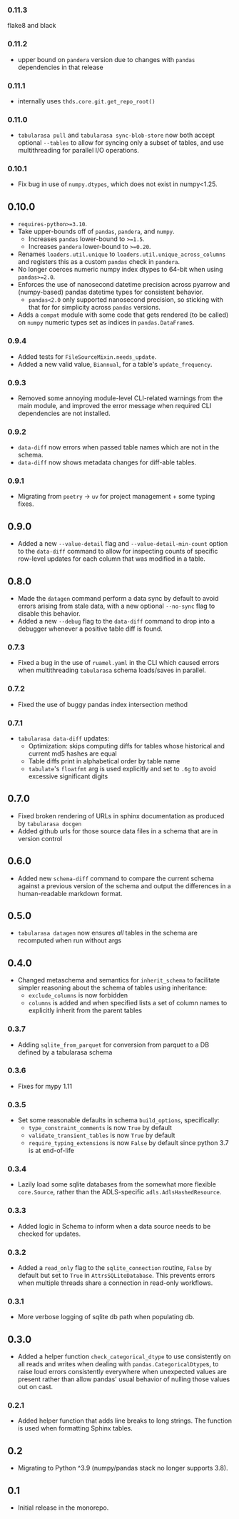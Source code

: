 ### 0.11.3

flake8 and black

### 0.11.2

- upper bound on `pandera` version due to changes with `pandas` dependencies in that release

### 0.11.1

- internally uses `thds.core.git.get_repo_root()`

### 0.11.0

- `tabularasa pull` and `tabularasa sync-blob-store` now both accept optional `--tables` to allow for
  syncing only a subset of tables, and use multithreading for parallel I/O operations.

### 0.10.1

- Fix bug in use of `numpy.dtypes`, which does not exist in numpy\<1.25.

## 0.10.0

- `requires-python>=3.10`.
- Take upper-bounds off of `pandas`, `pandera`, and `numpy`.
  - Increases `pandas` lower-bound to `>=1.5`.
  - Increases `pandera` lower-bound to `>=0.20`.
- Renames `loaders.util.unique` to `loaders.util.unique_across_columns` and registers this as a custom
  `pandas` check in `pandera`.
- No longer coerces numeric numpy index dtypes to 64-bit when using `pandas>=2.0`.
- Enforces the use of nanosecond datetime precision across pyarrow and (numpy-based) pandas datetime
  types for consistent behavior.
  - `pandas<2.0` only supported nanosecond precision, so sticking with that for for simplicity across
    `pandas` versions.
- Adds a `compat` module with some code that gets rendered (to be called) on `numpy` numeric types set as
  indices in `pandas.DataFrame`s.

### 0.9.4

- Added tests for `FileSourceMixin.needs_update`.
- Added a new valid value, `Biannual`, for a table's `update_frequency`.

### 0.9.3

- Removed some annoying module-level CLI-related warnings from the main module, and improved the error
  message when required CLI dependencies are not installed.

### 0.9.2

- `data-diff` now errors when passed table names which are not in the schema.
- `data-diff` now shows metadata changes for diff-able tables.

### 0.9.1

- Migrating from `poetry` -> `uv` for project management + some typing fixes.

## 0.9.0

- Added a new `--value-detail` flag and `--value-detail-min-count` option to the `data-diff` command to
  allow for inspecting counts of specific row-level updates for each column that was modified in a table.

## 0.8.0

- Made the `datagen` command perform a data sync by default to avoid errors arising from stale data, with
  a new optional `--no-sync` flag to disable this behavior.
- Added a new `--debug` flag to the `data-diff` command to drop into a debugger whenever a positive table
  diff is found.

### 0.7.3

- Fixed a bug in the use of `ruamel.yaml` in the CLI which caused errors when multithreading `tabularasa`
  schema loads/saves in parallel.

### 0.7.2

- Fixed the use of buggy pandas index intersection method

### 0.7.1

- `tabularasa data-diff` updates:
  - Optimization: skips computing diffs for tables whose historical and current md5 hashes are equal
  - Table diffs print in alphabetical order by table name
  - `tabulate`'s `floatfmt` arg is used explicitly and set to `.6g` to avoid excessive significant digits

## 0.7.0

- Fixed broken rendering of URLs in sphinx documentation as produced by `tabularasa docgen`
- Added github urls for those source data files in a schema that are in version control

## 0.6.0

- Added new `schema-diff` command to compare the current schema against a previous version of the schema
  and output the differences in a human-readable markdown format.

## 0.5.0

- `tabularasa datagen` now ensures _all_ tables in the schema are recomputed when run without args

## 0.4.0

- Changed metaschema and semantics for `inherit_schema` to facilitate simpler reasoning about the schema
  of tables using inheritance:
  - `exclude_columns` is now forbidden
  - `columns` is added and when specified lists a set of column names to explicitly inherit from the
    parent tables

### 0.3.7

- Adding `sqlite_from_parquet` for conversion from parquet to a DB defined by a tabularasa schema

### 0.3.6

- Fixes for mypy 1.11

### 0.3.5

- Set some reasonable defaults in schema `build_options`, specifically:
  - `type_constraint_comments` is now `True` by default
  - `validate_transient_tables` is now `True` by default
  - `require_typing_extensions` is now `False` by default since python 3.7 is at end-of-life

### 0.3.4

- Lazily load some sqlite databases from the somewhat more flexible `core.Source`, rather than the
  ADLS-specific `adls.AdlsHashedResource`.

### 0.3.3

- Added logic in Schema to inform when a data source needs to be checked for updates.

### 0.3.2

- Added a `read_only` flag to the `sqlite_connection` routine, `False` by default but set to `True` in
  `AttrsSQLiteDatabase`. This prevents errors when multiple threads share a connection in read-only
  workflows.

### 0.3.1

- More verbose logging of sqlite db path when populating db.

## 0.3.0

- Added a helper function `check_categorical_dtype` to use consistently on all reads and writes when
  dealing with `pandas.CategoricalDtype`s, to raise loud errors consistently everywhere when unexpected
  values are present rather than allow pandas' usual behavior of nulling those values out on cast.

### 0.2.1

- Added helper function that adds line breaks to long strings. The function is used when formatting
  Sphinx tables.

## 0.2

- Migrating to Python ^3.9 (numpy/pandas stack no longer supports 3.8).

## 0.1

- Initial release in the monorepo.

